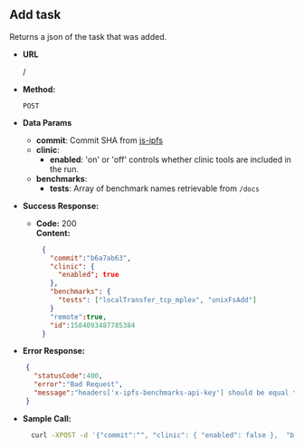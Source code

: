 **Add task**
----
  Returns a json of the task that was added.

* **URL**

  /

* **Method:**

  `POST`

* **Data Params**

  * **commit**: Commit SHA from [js-ipfs](https://github.com/ipfs/js-ipfs)
  * **clinic**:
    * **enabled**: 'on' or 'off' controls whether clinic tools are included in the run.
  * **benchmarks**:
    * **tests**: Array of benchmark names retrievable from `/docs`

* **Success Response:**

  * **Code:** 200 <br />
    **Content:**
```json
        {
          "commit":"b6a7ab63",
          "clinic": {
            "enabled"; true
          },
          "benchmarks": {
            "tests": ["localTransfer_tcp_mplex", "unixFsAdd"]
          }
          "remote":true,
          "id":1584093487785384
        }
```

* **Error Response:**

```json
    {
      "statusCode":400,
      "error":"Bad Request",
      "message":"headers['x-ipfs-benchmarks-api-key'] should be equal to constant"
    }
```

* **Sample Call:**

  ```bash
    curl -XPOST -d '{"commit":"", "clinic": { "enabled": false },  "benchmarks": { "tests": ["localTransfer_tcp_mplex", "unixFsAdd"]}}' -H "Content-Type: application/json" -H "x-ipfs-benchmarks-api-key: somesecret" -k https://benchmarks.ipfs.team/runner
  ```